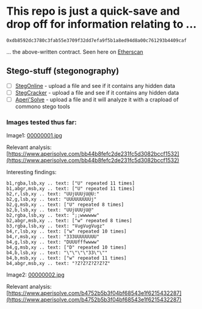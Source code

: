 # This repo is just a quick-save and drop off for information relating to ...

```
0xdb8592dc3780c3fab55e3709f32dd7efa9f5b1a8ed94d8a00c761293b4409caf
```

... the above-written contract. Seen here on [Etherscan](https://etherscan.io/address/0x8b0e42f366ba502d787bb134478adfae966c8798#code)

## Stego-stuff (stegonography)

- [ ] [StegOnline](https://stegonline.georgeom.net/upload) - upload a file and see if it contains any hidden data
- [ ] [StegCracker](https://futureboy.us/stegano/decinput.html) - upload a file and see if it contains any hidden data
- [ ] [Aperi'Solve](https://www.aperisolve.com/) - upload a file and it will analyze it with a crapload of commono stego tools

### Images tested thus far:

Image1: [00000001.jpg](./img/00000001.jpg)

Relevant analysis: [https://www.aperisolve.com/bb44b8fefc2de231fc5d3082bccf1532](https://www.aperisolve.com/bb44b8fefc2de231fc5d3082bccf1532)

Interesting findings:

```
b1,rgba,lsb,xy .. text: ["U" repeated 11 times]
b1,abgr,msb,xy .. text: ["U" repeated 11 times]
b2,r,lsb,xy .. text: "UUjUUUjU@U:"
b2,g,lsb,xy .. text: "UUUUUUUUUj"
b2,g,msb,xy .. text: ["U" repeated 8 times]
b2,b,lsb,xy .. text: "UUjUUUjU@"
b2,rgba,lsb,xy .. text: ";;wwwwww"
b2,abgr,msb,xy .. text: ["w" repeated 8 times]
b3,rgba,lsb,xy .. text: "VugVugVugz"
b4,r,lsb,xy .. text: ["w" repeated 10 times]
b4,r,msb,xy .. text: "333UUUUUUUU"
b4,g,lsb,xy .. text: "DUUUfffwwww"
b4,g,msb,xy .. text: ["D" repeated 10 times]
b4,b,lsb,xy .. text: "\"\"\"\"33\"\""
b4,b,msb,xy .. text: ["w" repeated 11 times]
b4,abgr,msb,xy .. text: "?Z?Z?Z?Z?Z?Z"
```

Image2: [00000002.jpg](./img/00000002.jpg)

Relevant analysis: [https://www.aperisolve.com/b4752b5b3f04bf68543e1f6215432287](https://www.aperisolve.com/b4752b5b3f04bf68543e1f6215432287)